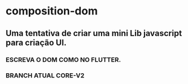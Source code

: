 # composition-dom

## Uma tentativa de criar uma mini Lib javascript para criação UI.

### ESCREVA O DOM COMO NO FLUTTER.


### BRANCH ATUAL CORE-V2
